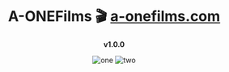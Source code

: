 <h1 align="center">A-ONEFilms 🎬 <a href="http://a-onefilms.com" target="_blank">a-onefilms.com</a></h1>
<p  align="center"><strong>v1.0.0</strong></p>

<p align="center">
 <img alt="one" src="https://s8.hostingkartinok.com/uploads/images/2017/02/00cdf7a74c9a96cfa946e770a91668a4.gif"/>
 <img alt="two" src="https://s8.hostingkartinok.com/uploads/images/2017/02/ec7c0c5fa9b3fd76b8f30c84f63e3f41.gif"/>
</p>
